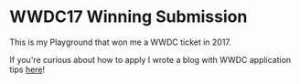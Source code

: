 # WWDC17 Winning Submission

This is my Playground that won me a WWDC ticket in 2017.

If you're curious about how to apply I wrote a blog with WWDC application tips [here](https://medium.com/better-programming/the-keys-to-a-successful-wwdc-scholarship-submission-8cbbf5eb2281)!
